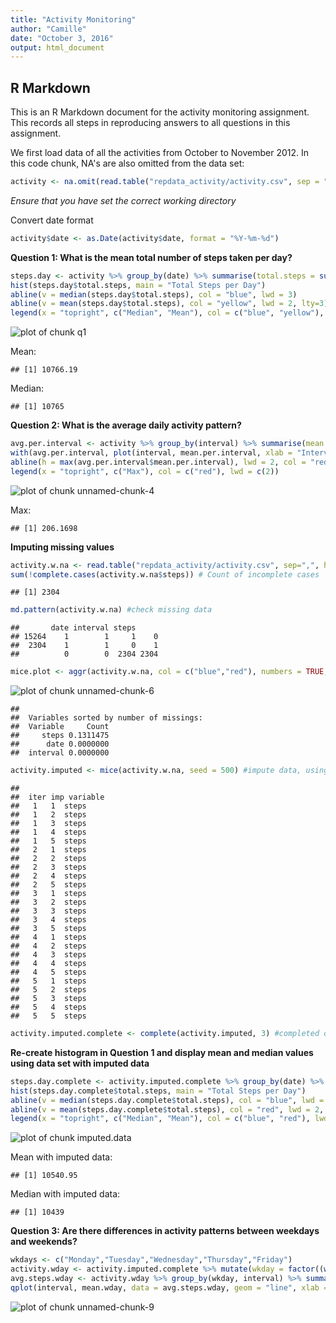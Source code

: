 ```yaml
---
title: "Activity Monitoring"
author: "Camille"
date: "October 3, 2016"
output: html_document
---
```




## R Markdown

This is an R Markdown document for the activity monitoring assignment. This records all steps in reproducing answers to all questions in this assignment.

We first load data of all the activities from October to November 2012. In this code chunk, NA's are also omitted from the data set:

```r
activity <- na.omit(read.table("repdata_activity/activity.csv", sep = ",", header = TRUE))
```
*Ensure that you have set the correct working directory*

Convert date format

```r
activity$date <- as.Date(activity$date, format = "%Y-%m-%d")
```

**Question 1: What is the mean total number of steps taken per day?** 

```r
steps.day <- activity %>% group_by(date) %>% summarise(total.steps = sum(steps))
hist(steps.day$total.steps, main = "Total Steps per Day")
abline(v = median(steps.day$total.steps), col = "blue", lwd = 3)
abline(v = mean(steps.day$total.steps), col = "yellow", lwd = 2, lty=3)
legend(x = "topright", c("Median", "Mean"), col = c("blue", "yellow"), lwd = c(3,2), lty = c(1,3))
```

![plot of chunk q1](figure/q1-1.png)


Mean:

```
## [1] 10766.19
```
Median:

```
## [1] 10765
```

**Question 2: What is the average daily activity pattern?**

```r
avg.per.interval <- activity %>% group_by(interval) %>% summarise(mean.per.interval = mean(steps))
with(avg.per.interval, plot(interval, mean.per.interval, xlab = "Interval", ylab = "Average steps per interval", type = "l", main = "Average daily pattern"))
abline(h = max(avg.per.interval$mean.per.interval), lwd = 2, col = "red")
legend(x = "topright", c("Max"), col = c("red"), lwd = c(2))
```

![plot of chunk unnamed-chunk-4](figure/unnamed-chunk-4-1.png)

Max: 

```
## [1] 206.1698
```


**Imputing missing values**

```r
activity.w.na <- read.table("repdata_activity/activity.csv", sep=",", header = TRUE)
sum(!complete.cases(activity.w.na$steps)) # Count of incomplete cases
```

```
## [1] 2304
```

```r
md.pattern(activity.w.na) #check missing data
```

```
##       date interval steps     
## 15264    1        1     1    0
##  2304    1        1     0    1
##          0        0  2304 2304
```

```r
mice.plot <- aggr(activity.w.na, col = c("blue","red"), numbers = TRUE, sortVars = TRUE, labels = names(activity.w.na), cex.axis = .7, gap = 7, ylab = c("Missing Data", "Pattern")) #visualize pct of missing data 
```

![plot of chunk unnamed-chunk-6](figure/unnamed-chunk-6-1.png)

```
## 
##  Variables sorted by number of missings: 
##  Variable     Count
##     steps 0.1311475
##      date 0.0000000
##  interval 0.0000000
```

```r
activity.imputed <- mice(activity.w.na, seed = 500) #impute data, using defaults
```

```
## 
##  iter imp variable
##   1   1  steps
##   1   2  steps
##   1   3  steps
##   1   4  steps
##   1   5  steps
##   2   1  steps
##   2   2  steps
##   2   3  steps
##   2   4  steps
##   2   5  steps
##   3   1  steps
##   3   2  steps
##   3   3  steps
##   3   4  steps
##   3   5  steps
##   4   1  steps
##   4   2  steps
##   4   3  steps
##   4   4  steps
##   4   5  steps
##   5   1  steps
##   5   2  steps
##   5   3  steps
##   5   4  steps
##   5   5  steps
```

```r
activity.imputed.complete <- complete(activity.imputed, 3) #completed data, choosing 3rd data set
```

**Re-create histogram in Question 1 and display mean and median values using data set with imputed data**

```r
steps.day.complete <- activity.imputed.complete %>% group_by(date) %>% summarise(total.steps = sum(steps))
hist(steps.day.complete$total.steps, main = "Total Steps per Day")
abline(v = median(steps.day.complete$total.steps), col = "blue", lwd = 3)
abline(v = mean(steps.day.complete$total.steps), col = "red", lwd = 2, lty=3)
legend(x = "topright", c("Median", "Mean"), col = c("blue", "red"), lwd = c(3,2), lty = c(1,3))
```

![plot of chunk imputed.data](figure/imputed.data-1.png)

Mean with imputed data:

```
## [1] 10540.95
```
Median with imputed data:

```
## [1] 10439
```

**Question 3: Are there differences in activity patterns between weekdays and weekends?**

```r
wkdays <- c("Monday","Tuesday","Wednesday","Thursday","Friday")
activity.wday <- activity.imputed.complete %>% mutate(wkday = factor((weekdays(as.Date(date)) %in% wkdays), levels = c(FALSE, TRUE), labels = c('weekend', 'weekday')))
avg.steps.wday <- activity.wday %>% group_by(wkday, interval) %>% summarise(mean.wday = mean(steps))
qplot(interval, mean.wday, data = avg.steps.wday, geom = "line", xlab = "Interval", ylab = "Number of Steps", facets = wkday ~ .)
```

![plot of chunk unnamed-chunk-9](figure/unnamed-chunk-9-1.png)
